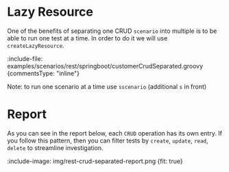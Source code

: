 # Lazy Resource

One of the benefits of separating one CRUD `scenario` into multiple is to be able to run one test at a time. 
In order to do it we will use `createLazyResource`.

:include-file: examples/scenarios/rest/springboot/customerCrudSeparated.groovy {commentsType: "inline"}

Note: to run one scenario at a time use `sscenario` (additional `s` in front)

# Report

As you can see in the report below, each `CRUD` operation has its own entry. If you follow this pattern, then you
can filter tests by `create`, `update`, `read`, `delete` to streamline investigation.

:include-image: img/rest-crud-separated-report.png {fit: true}
